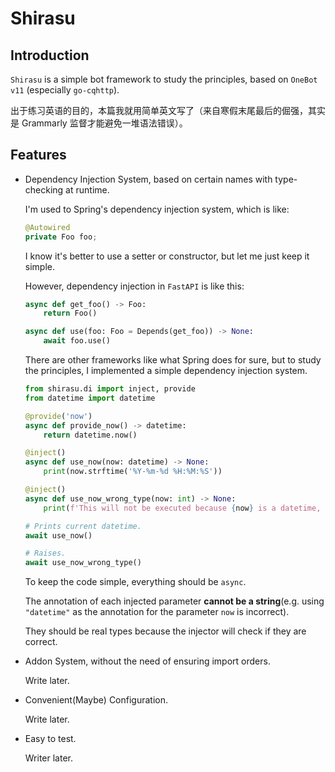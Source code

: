 # Shirasu

## Introduction

`Shirasu` is a simple bot framework to study the principles, based on  `OneBot v11` (especially `go-cqhttp`).

出于练习英语的目的，本篇我就用简单英文写了（来自寒假末尾最后的倔强，其实是 Grammarly 监督才能避免一堆语法错误）。


## Features

+ Dependency Injection System, based on certain names with type-checking at runtime.

  I'm used to Spring's dependency injection system, which is like:

  ```java
  @Autowired
  private Foo foo;
  ```

  I know it's better to use a setter or constructor, but let me just keep it simple.

  However, dependency injection in `FastAPI` is like this:

  ```python
  async def get_foo() -> Foo:
      return Foo()
  
  async def use(foo: Foo = Depends(get_foo)) -> None:
      await foo.use()
  ```

  There are other frameworks like what Spring does for sure, but to study the principles, I implemented a simple dependency injection system.

  ```python
  from shirasu.di import inject, provide
  from datetime import datetime
  
  @provide('now')
  async def provide_now() -> datetime:
      return datetime.now()
  
  @inject()
  async def use_now(now: datetime) -> None:
      print(now.strftime('%Y-%m-%d %H:%M:%S'))
  
  @inject()
  async def use_now_wrong_type(now: int) -> None:
      print(f'This will not be executed because {now} is a datetime, not an int.')
  
  # Prints current datetime.
  await use_now()
  
  # Raises.
  await use_now_wrong_type()
  ```

  To keep the code simple, everything should be `async`.

  The annotation of each injected parameter **cannot be a string**(e.g. using `"datetime"` as the annotation for the parameter `now` is incorrect).

  They should be real types because the injector will check if they are correct.

+ Addon System, without the need of ensuring import orders.

  Write later.

+ Convenient(Maybe) Configuration.

  Write later.


+ Easy to test.

  Writer later.

